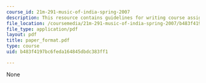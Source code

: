 ```yaml
---
course_id: 21m-291-music-of-india-spring-2007
description: This resource contains guidelines for writing course assignments.
file_location: /coursemedia/21m-291-music-of-india-spring-2007/b483f4197bc6feda164845dbdc383ff1_paper_format.pdf
file_type: application/pdf
layout: pdf
title: paper_format.pdf
type: course
uid: b483f4197bc6feda164845dbdc383ff1

---
```

None